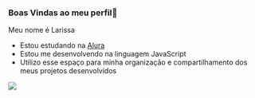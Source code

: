 ### Boas Vindas ao meu perfil🌸

Meu nome é Larissa

- Estou estudando na [Alura](https://www.alura.com.br)
- Estou me desenvolvendo na linguagem JavaScript
- Utilizo esse espaço para minha organização e compartilhamento dos meus projetos desenvolvidos

![](https://media.tenor.com/BPfmwCPWmUkAAAAi/gif-pubg-ff-bgmi.gif)
